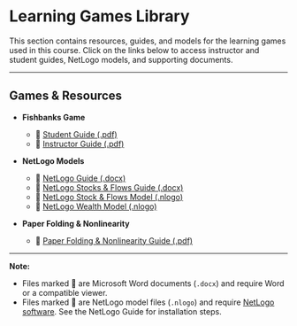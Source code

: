 # Learning Games Library

This section contains resources, guides, and models for the learning games used in this course. Click on the links below to access instructor and student guides, NetLogo models, and supporting documents.

---

## Games & Resources

- **Fishbanks Game**
  - 📝 [Student Guide (.pdf)](fishbanks-students.pdf)
  - 📝 [Instructor Guide (.pdf)](fishbanks-instructors.pdf)

- **NetLogo Models**
  - 📝 [NetLogo Guide (.docx)](netlogo-guide-v2.docx)
  - 📝 [NetLogo Stocks & Flows Guide (.docx)](netlogo-stocks-flows.docx)
  - 🧩 [NetLogo Stock & Flows Model (.nlogo)](Netlogo%20Stock...lows%20v6.nlogo)
  - 🧩 [NetLogo Wealth Model (.nlogo)](Netlogo%20Wealt...ted%20v3b.nlogo)

- **Paper Folding & Nonlinearity**
  - 📝 [Paper Folding & Nonlinearity Guide (.pdf)](paper-folding...-linearity.pdf)

---

**Note:**  
- Files marked 📝 are Microsoft Word documents (`.docx`) and require Word or a compatible viewer.
- Files marked 🧩 are NetLogo model files (`.nlogo`) and require [NetLogo software](https://ccl.northwestern.edu/netlogo/). See the NetLogo Guide for installation steps.
